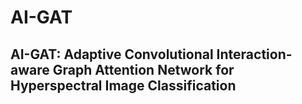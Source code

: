 # AI-GAT
## AI-GAT: Adaptive Convolutional Interaction-aware Graph Attention Network for Hyperspectral Image Classification
